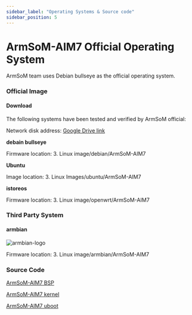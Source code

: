 ```yaml
---
sidebar_label: "Operating Systems & Source code"
sidebar_position: 5
---
```


# ArmSoM-AIM7 Official Operating System

ArmSoM team uses Debian bullseye as the official operating system.

### Official Image

#### Download

The following systems have been tested and verified by ArmSoM official:

Network disk address: [Google Drive link](https://drive.google.com/drive/folders/1aCoC6-5zoMaNBGwwgr_pYIs219aFijFM) 

**debain bullseye** 

Firmware location: 3. Linux image/debian/ArmSoM-AIM7  

**Ubuntu**

Image location: 3. Linux Images/ubuntu/ArmSoM-AIM7 

**istoreos**

Firmware location: 3. Linux image/openwrt/ArmSoM-AIM7  


### Third Party System

#### armbian 

![armbian-logo](/img/armbian-logo.webp)

Firmware location: 3. Linux image/armbian/ArmSoM-AIM7 

### Source Code

[ArmSoM-AIM7 BSP](https://github.com/ArmSoM/armsom-build)

[ArmSoM-AIM7 kernel](https://github.com/ArmSoM/ubuntu-linux-rockchip)

[ArmSoM-AIM7 uboot](https://github.com/ArmSoM/u-boot)